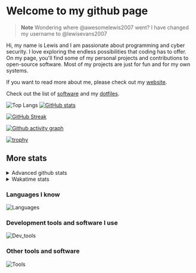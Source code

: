 # Welcome to my github page

> **Note**
> Wondering where @awesomelewis2007 went? I have changed my username to @lewisevans2007

Hi, my name is Lewis and I am passionate about programming and cyber security. I love exploring the endless possibilities that coding has to offer. On my page, you'll find some of my personal projects and contributions to open-source software. Most of my projects are just for fun and for my own systems.

If you want to read more about me, please check out my [website](https://lewisevans2007.github.io/).

Check out the list of [software](https://github.com/lewisevans2007/lewisevans2007/blob/master/software.md) and my [dotfiles](https://github.com/lewisevans2007/dotfiles).

![Top Langs](https://github-readme-stats.vercel.app/api/top-langs/?username=lewisevans2007&hide=html,css,jupyter%20notebook&langs_count=10&layout=donut&theme=transparent&exclude_repo=GPT-code-repository,Obsidian_vault,Apple-PowerManagement,Apple-Security,CMake,qemu,swift,tcpdump,xnu)
[![GitHub stats](https://github-readme-stats.vercel.app/api?username=lewisevans2007&show_icons=true&theme=transparent)](https://github.com/anuraghazra/github-readme-stats)

[![GitHub Streak](https://streak-stats.demolab.com?user=lewisevans2007&theme=transparent)](https://git.io/streak-stats)

[![Github activity graph](https://github-readme-activity-graph.vercel.app/graph?username=lewisevans2007&theme=github-compact&area=true)](https://github.com/ashutosh00710/github-readme-activity-graph)

[![trophy](https://github-profile-trophy.vercel.app/?username=lewisevans2007&theme=darkhub)](https://github.com/ryo-ma/github-profile-trophy)

## More stats
<details close>
<summary>Advanced github stats</summary>
<br>
  
![Metrics](https://raw.githubusercontent.com/lewisevans2007/lewisevans2007/master/github-metrics.svg)
  
</details>

<details close>
<summary>Wakatime stats</summary>
<br>

<!--START_SECTION:waka-->

```txt
C++           36 mins         ████░░░░░░░░░░░░░░░░░░░░░   15.94 %
Python        31 mins         ███▒░░░░░░░░░░░░░░░░░░░░░   13.82 %
C             29 mins         ███▒░░░░░░░░░░░░░░░░░░░░░   12.96 %
HTML          28 mins         ███░░░░░░░░░░░░░░░░░░░░░░   12.56 %
Makefile      19 mins         ██░░░░░░░░░░░░░░░░░░░░░░░   08.42 %
CSS           14 mins         █▓░░░░░░░░░░░░░░░░░░░░░░░   06.56 %
Text          14 mins         █▓░░░░░░░░░░░░░░░░░░░░░░░   06.26 %
Other         13 mins         █▓░░░░░░░░░░░░░░░░░░░░░░░   06.02 %
JavaScript    9 mins          █░░░░░░░░░░░░░░░░░░░░░░░░   04.16 %
Markdown      9 mins          █░░░░░░░░░░░░░░░░░░░░░░░░   04.10 %
fish          6 mins          ▓░░░░░░░░░░░░░░░░░░░░░░░░   02.78 %
Bash          5 mins          ▓░░░░░░░░░░░░░░░░░░░░░░░░   02.54 %
Objective-C   4 mins          ▒░░░░░░░░░░░░░░░░░░░░░░░░   01.93 %
JSON          2 mins          ▒░░░░░░░░░░░░░░░░░░░░░░░░   01.14 %
S             0 secs          ░░░░░░░░░░░░░░░░░░░░░░░░░   00.43 %
```

<!--END_SECTION:waka-->
</details>

### Languages I know
![Languages](https://skillicons.dev/icons?i=python,cpp,cs,c,javascript,nodejs,dotnet,bash,css,html,rust)
### Development tools and software I use
![Dev_tools](https://skillicons.dev/icons?i=git,docker,github,googlecloud,vscode,visualstudio,raspberrypi,linux,powershell,replit)
### Other tools and software
![Tools](https://skillicons.dev/icons?i=blender,ps,pr,ai,xd,figma)

